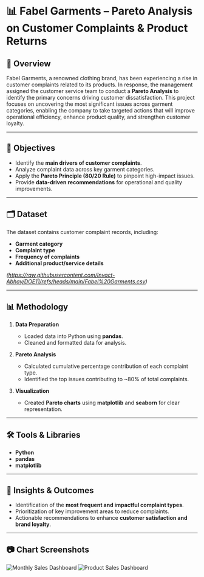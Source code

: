 # 📊 Fabel Garments – Pareto Analysis on Customer Complaints & Product Returns

## 📌 Overview
Fabel Garments, a renowned clothing brand, has been experiencing a rise in customer complaints related to its products. In response, the management assigned the customer service team to conduct a **Pareto Analysis** to identify the primary concerns driving customer dissatisfaction. This project focuses on uncovering the most significant issues across garment categories, enabling the company to take targeted actions that will improve operational efficiency, enhance product quality, and strengthen customer loyalty.

---

## 🎯 Objectives
- Identify the **main drivers of customer complaints**.
- Analyze complaint data across key garment categories.
- Apply the **Pareto Principle (80/20 Rule)** to pinpoint high-impact issues.
- Provide **data-driven recommendations** for operational and quality improvements.

---

## 🗂 Dataset
The dataset contains customer complaint records, including:
- **Garment category**
- **Complaint type**
- **Frequency of complaints**
- **Additional product/service details**

*(https://raw.githubusercontent.com/Invact-Abhay/DOE11/refs/heads/main/Fabel%20Garments.csv)*

---

## 📊 Methodology
1. **Data Preparation**
   - Loaded data into Python using **pandas**.
   - Cleaned and formatted data for analysis.

2. **Pareto Analysis**
   - Calculated cumulative percentage contribution of each complaint type.
   - Identified the top issues contributing to ~80% of total complaints.

3. **Visualization**
   - Created **Pareto charts** using **matplotlib** and **seaborn** for clear representation.

---

## 🛠 Tools & Libraries
- **Python**
- **pandas**
- **matplotlib**

---

## 📌 Insights & Outcomes
- Identification of the **most frequent and impactful complaint types**.
- Prioritization of key improvement areas to reduce complaints.
- Actionable recommendations to enhance **customer satisfaction and brand loyalty**.

---

## 📷 Chart Screenshots
![Monthly Sales Dashboard]() 
![Product Sales Dashboard]() 


